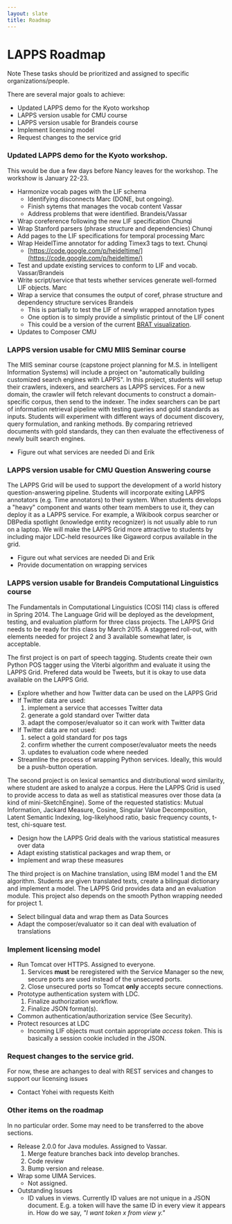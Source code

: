 ```yaml
---
layout: slate
title: Roadmap
---
```


# LAPPS Roadmap

<div class="note">
<span class="red">Note</span> These tasks should be prioritized and assigned to
specific organizations/people.
</div>

There are several major goals to achieve:

* Updated LAPPS demo for the Kyoto workshop
* LAPPS version usable for CMU course
* LAPPS version usable for Brandeis course
* Implement licensing model
* Request changes to the service grid


### Updated LAPPS demo for the Kyoto workshop. 

This would be due a few days before Nancy leaves for the workshop. The workshow is January 22-23.

* Harmonize vocab pages with the LIF schema
	* Identifying disconnects <span class="green">Marc</span> (DONE, but ongoing).
	* Finish sytems that manages the vocab content <span class="green">Vassar</span>
	* Address problems that were identified. <span class="green">Brandeis/Vassar</span>
* Wrap coreference following the new LIF specification <span
  class="green">Chunqi</span>
* Wrap Stanford parsers (phrase structure and dependencies) <span
  class="green">Chunqi</span>
* Add pages to the LIF specifications for temporal processing <span class="green">Marc</span>
* Wrap HeidelTime annotator for adding Timex3 tags to text. <span
  class="green">Chunqi</span>
	* [https://code.google.com/p/heideltime/](https://code.google.com/p/heideltime/)
* Test and update existing services to conform to LIF and vocab. <span
  class="green">Vassar/Brandeis</span>
* Write script/service that tests whether services generate well-formed LIF
  objects. <span class="green">Marc</span>
* Wrap a service that consumes the output of coref, phrase structure and
  dependency structure services <span class="green">Brandeis</span>
	* This is partially to test the LIF of newly wrapped annotation types
	* One option is to simply provide a simplistic printout of the LIF conent
	* This could be a version of the current [BRAT
          visualization](http://eldrad.cs-i.brandeis.edu:8484/jld/visualization.html).
* Updates to Composer <span class="green">CMU</span>


### LAPPS version usable for CMU MIIS Seminar course

The MIIS seminar course (capstone project planning for M.S. in Intelligent
Information Systems) will include a project on "automatically building
customized search engines with LAPPS". In this project, students will setup
their crawlers, indexers, and searchers as LAPPS services. For a new domain, the
crawler will fetch relevant documents to construct a domain-specific corpus,
then send to the indexer. The index searchers can be part of information
retrieval pipeline with testing queries and gold standards as inputs. Students
will experiment with different ways of document discovery, query formulation,
and ranking methods. By comparing retrieved documents with gold standards, they
can then evaluate the effectiveness of newly built search engines.

* Figure out what services are needed <span class="green">Di and Erik</span>


### LAPPS version usable for CMU Question Answering course

The LAPPS Grid will be used to support the development of a world history
question-answering pipeline. Students will incorporate exiting LAPPS annotators
(e.g. Time annotators) to their system. When students develops a "heavy"
component and wants other team members to use it, they can deploy it as a LAPPS
service. For example, a Wikibook corpus searcher or DBPedia spotlight (knowledge
entity recognizer) is not usually able to run on a laptop. We will make the
LAPPS Grid more attractive to students by including major LDC-held resources
like Gigaword corpus available in the grid.

* Figure out what services are needed <span class="green">Di and Erik</span>
* Provide documentation on wrapping services


### LAPPS version usable for Brandeis Computational Linguistics course

The Fundamentals in Computational Linguistics (COSI 114) class is offered in
Spring 2014. The Language Grid will be deployed as the development, testing, and
evaluation platform for three class projects. The LAPPS Grid needs to be ready
for this class by March 2015. A staggered roll-out, with elements needed for
project 2 and 3 available somewhat later, is acceptable.

The first project is on part of speech tagging. Students create their own Python
POS tagger using the Viterbi algorithm and evaluate it using the LAPPS
Grid. Prefered data would be Tweets, but it is okay to use data available on the
LAPPS Grid. 

* Explore whether and how Twitter data can be used on the LAPPS Grid
* If Twitter data are used:
  1. implement a service that accesses Twitter data
  1. generate a gold standard over Twitter data
  1. adapt the composer/evaluator so it can work with Twitter data
* If Twitter data are not used:
  1. select a gold standard for pos tags
  1. confirm whether the current composer/evaluator meets the needs
  1. updates to evaluation code where needed
* Streamline the process of wrapping Python services. Ideally, this would be a
  push-button operation.

The second project is on lexical semantics and distributional word similarity,
where student are asked to analyze a corpus. Here the LAPPS Grid is used to
provide access to data as well as statistical measures over those data (a kind
of mini-SketchEngine). Some of the requested statistics: Mutual Information,
Jackard Measure, Cosine, Singular Value Decomposition, Latent Semantic Indexing,
log-likelyhood ratio, basic frequency counts, t-test, chi-square test.

* Design how the LAPPS Grid deals with the various statistical measures over data
* Adapt existing statistical packages and wrap them, or
* Implement and wrap these measures

The third project is on Machine translation, using IBM model 1 and the EM
algorithm. Students are given translated texts, create a bilingual dictionary
and implement a model. The LAPPS Grid provides data and an evaluation
module. This project also depends on the smooth Python wrapping needed for
project 1.

* Select bilingual data and wrap them as Data Sources
* Adapt the composer/evaluator so it can deal with evaluation of translations


### Implement licensing model

* Run Tomcat over HTTPS. <span class="green">Assigned to everyone</span>.
	1. Services **must** be reregistered with the Service Manager so the new, secure
	ports are used instead of the unsecured ports.
	1. Close unsecured ports so Tomcat **only** accepts secure connections.
* Prototype authentication system with LDC.	
	1. Finalize authorization workflow.
	1. Finalize JSON format(s).
* Common authentication/authorization service (See Security).
* Protect resources at LDC
	* Incoming LIF objects must contain appropriate *access token*. This is basically
	a session cookie included in the JSON.


### Request changes to the service grid. 

For now, these are achanges to deal with REST services and changes to support
our licensing issues

* Contact Yohei with requests <span class="green">Keith</span>


### Other items on the roadmap

In no particular order. Some may need to be transferred to the above sections.

* Release 2.0.0 for Java modules. <span class="green">Assigned to Vassar</span>.
	1. Merge feature branches back into develop branches.
	1. Code review
	1. Bump version and release.
* Wrap some UIMA Services. 
	* Not assigned.
* Outstanding Issues
	* ID values in views.  Currently ID values are <span class="red">not</span> unique
	in a JSON document. E.g. a token will have the same ID in every view it appears in. How 
	do we say, *"I want token x from view y."*

